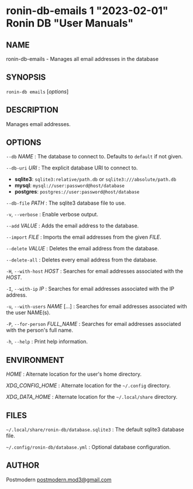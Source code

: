 # ronin-db-emails 1 "2023-02-01" Ronin DB "User Manuals"

## NAME

ronin-db-emails - Manages all email addresses in the database

## SYNOPSIS

`ronin-db emails` [*options*]

## DESCRIPTION

Manages email addresses.

## OPTIONS

`--db` *NAME*
: The database to connect to. Defaults to `default` if not given.

`--db-uri` *URI*
: The explicit database URI to connect to.

  * **sqlite3**: `sqlite3:relative/path.db` or `sqlite3:///absolute/path.db`
  * **mysql**: `mysql://user:password@host/database`
  * **postgres**: `postgres://user:password@host/database`

`--db-file` *PATH*
: The sqlite3 database file to use.

`-v`, `--verbose`
: Enable verbose output.

`--add` *VALUE*
: Adds the email address to the database.

`--import` *FILE*
: Imports the email addresses from the given *FILE*.

`--delete` *VALUE*
: Deletes the email address from the database.

`--delete-all`
: Deletes every email address from the database.

`-H`, `--with-host` *HOST*
: Searches for email addresses associated with the *HOST*.

`-I`, `--with-ip` *IP*
: Searches for email addresses associated with the IP address.

`-u`, `--with-users` *NAME* [...]
: Searches for email addresses associated with the user NAME(s).

`-P`, `--for-person` *FULL_NAME*
: Searches for email addresses associated with the person's full name.

`-h`, `--help`
: Print help information.

## ENVIRONMENT

*HOME*
: Alternate location for the user's home directory.

*XDG_CONFIG_HOME*
: Alternate location for the `~/.config` directory.

*XDG_DATA_HOME*
: Alternate location for the `~/.local/share` directory.

## FILES

`~/.local/share/ronin-db/database.sqlite3`
: The default sqlite3 database file.

`~/.config/ronin-db/database.yml`
: Optional database configuration.

## AUTHOR

Postmodern <postmodern.mod3@gmail.com>

